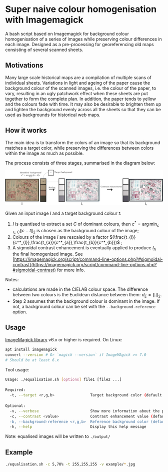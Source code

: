 # Super naive colour homogenisation with Imagemagick

A bash script based on Imagemagick for background colour homogenisation of a series of images while preserving colour differences in each image.
Designed as a pre-processing for georeferencing old maps consisting of several scanned sheets.

## Motivations

Many large scale historical maps are a compilation of multiple scans of individual sheets.
Variations in light and ageing of the paper cause the background colour of the scanned images, i.e. the colour of the paper, to vary, resulting in an ugly patchwork effect when these sheets are put together to form the complete plan.
In addition, the paper tends to yellow and the colours fade with time.
It may also be desirable to brighten them up and lighten the background evenly across all the sheets so that they can be used as backgrounds for historical web maps.

## How it works

The main idea is to transform the colors of an image so that its background matches a target color, while preserving the differences between colors within the image as much as possible.

The process consists of three stages, summarised in the diagram below:

![Pipeline](figs/process.png)

Given an input image $I$ and a target background colour $t$:

1. $I$ is quantised to extract a set $C$ of dominant colours, then $`c^* = \arg\min_{c \in C} \| c - t \|_2`$ is chosen as the background colour of the image;
2. Colours of the image $I$ are rescaled by a factor $`(\frac{t_{l}}{c^*_{l}},\frac{t_{a}}{c^*_{a}},\frac{t_{b}}{c^*_{b}})`$ ;
3. A sigmoïdal contrast enhancement is eventually applied to produce $I_h$ the final homogenized image. See [https://imagemagick.org/script/command-line-options.php?#sigmoidal-contrast](https://imagemagick.org/script/command-line-options.php?#sigmoidal-contrast) for more info.

Notes:

- calculations are made in the CIELAB colour space. The difference between two colours is the Euclidean distance between them: $`d_E = \| .\|_2`$.
- Step 2 assumes that the background colour is dominant in the image. If not, a background colour can be set with the `--background-reference` option.

## Usage

[ImageMagick library](https://imagemagick.org/script/download.php) v6.x or higher is required.
On Linux:

```bash
apt install imagemagick
convert --version # Or `magick --version` if ImageMAgick >= 7.0
# Should be at least 6.x
```

Tool usage:

```bash
Usage: ./equalisation.sh [options] file1 [file2 ...]

Required:
  -t, --target <r,g,b>                Target background color (default: 255,255,255)

Optional:
  -v, --verbose                       Show more information about the process
  -c, --contrast <value>              Contrast enhancement value (default: 0). See ImageMagick's 'Sigmoidal Non-linearity Contrast'.
  -b, --background-reference <r,g,b>  Reference background color (default: 255,255,255). You typically don't want to set this parameter manually unless you really know what you are doing.
  -h, --help                          Display this help message
```

Note: equalised images will be written to `./output/`

## Example

```bash
./equalisation.sh -c 5,70% -t 255,255,255 -v example/*.jpg
```
